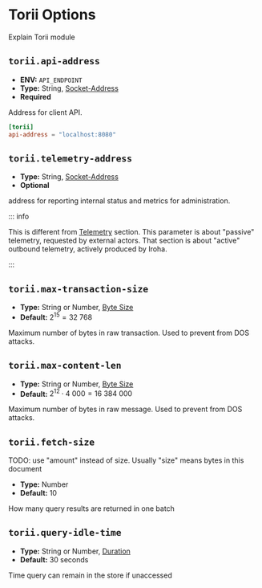 # Torii Options

Explain Torii module

## `torii.api-address`

- **ENV:** `API_ENDPOINT`
- **Type:** String, [Socket-Address](glossary#type-socket-address)
- **Required**

Address for client API.

```toml
[torii]
api-address = "localhost:8080"
```

## `torii.telemetry-address`

- **Type:** String, [Socket-Address](glossary#type-socket-address)
- **Optional**

address for reporting internal status and metrics for administration.

::: info

This is different from [Telemetry](telemetry-options) section. This parameter is
about "passive" telemetry, requested by external actors. That section is
about "active" outbound telemetry, actively produced by Iroha.

:::

## `torii.max-transaction-size`

- **Type:** String or Number, [Byte Size](glossary#type-byte-size)
- **Default:** $2^{15} = 32\ 768$

Maximum number of bytes in raw transaction. Used to prevent from DOS
attacks.

## `torii.max-content-len`

- **Type:** String or Number, [Byte Size](glossary#type-byte-size)
- **Default:** $2^{12} \cdot 4\ 000 = 16\ 384\ 000$

Maximum number of bytes in raw message. Used to prevent from DOS attacks.

## `torii.fetch-size`

TODO: use "amount" instead of size. Usually "size" means bytes in this
document

- **Type:** Number
- **Default:** $10$

How many query results are returned in one batch

## `torii.query-idle-time`

- **Type:** String or Number, [Duration](glossary#type-duration)
- **Default:** 30 seconds

Time query can remain in the store if unaccessed

